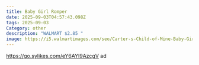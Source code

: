 ```yaml
---
title: Baby Girl Romper
date: 2025-09-03T04:57:43.098Z
tags: 2025-09-03
Category: other
description: "WALMART $2.85 "
image: https://i5.walmartimages.com/seo/Carter-s-Child-of-Mine-Baby-Girl-Romper-One-Piece-Sizes-0-3-24-Months_ee700c70-5bc6-4142-b508-17a99e84e280.5cefd78bb94ca3ebd8901d46b87196f4.jpeg?odnHeight=2000&odnWidth=2000&odnBg=FFFFFF
---
```

https://go.sylikes.com/eY6AYl9AzcgV ad